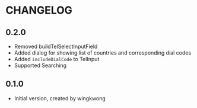 # CHANGELOG


## 0.2.0
- Removed buildTelSelectInputField
- Added dialog for showing list of countries and corresponding dial codes
- Added `includeDialCode` to TelInput
- Supported Searching

## 0.1.0
- Initial version, created by wingkwong